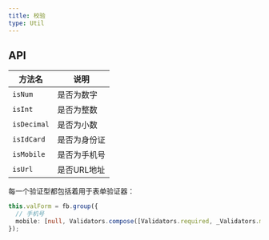 ```yaml
---
title: 校验
type: Util
---
```


## API

| 方法名      | 说明         |
|-------------|------------|
| `isNum`     | 是否为数字   |
| `isInt`     | 是否为整数   |
| `isDecimal` | 是否为小数   |
| `isIdCard`  | 是否为身份证 |
| `isMobile`  | 是否为手机号 |
| `isUrl`     | 是否URL地址  |

每一个验证型都包括着用于表单验证器：

```ts
this.valForm = fb.group({
  // 手机号
  mobile: [null, Validators.compose([Validators.required, _Validators.mobile])]
});
```
